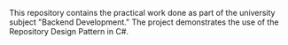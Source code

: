 This repository contains the practical work done as part of the university subject "Backend Development." The project demonstrates the use of the Repository Design Pattern in C#.
